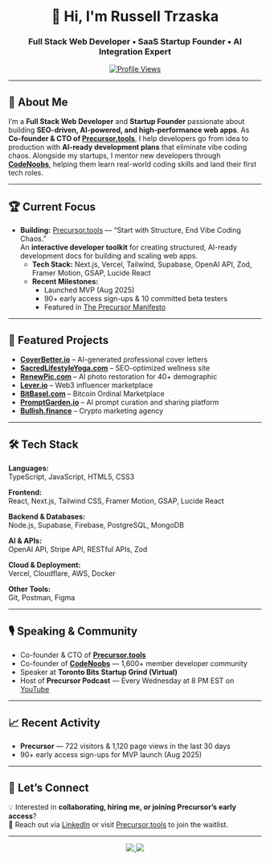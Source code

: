 <h1 align="center">👋 Hi, I'm Russell Trzaska</h1>
<h3 align="center">Full Stack Web Developer • SaaS Startup Founder • AI Integration Expert</h3>

<p align="center">
  <a href="https://www.precursor.tools" target="_blank">
    <img src="https://komarev.com/ghpvc/?username=hellowerld&label=Profile%20views&color=0e75b6&style=flat" alt="Profile Views" />
  </a>
</p>

---

## 🚀 About Me

I’m a **Full Stack Web Developer** and **Startup Founder** passionate about building **SEO-driven, AI-powered, and high-performance web apps**. As **Co-founder & CTO of [Precursor.tools](https://www.precursor.tools)**, I help developers go from idea to production with **AI-ready development plans** that eliminate vibe coding chaos. Alongside my startups, I mentor new developers through **[CodeNoobs](https://www.codenoobs.io)**, helping them learn real-world coding skills and land their first tech roles.

---

## 🏆 Current Focus

- **Building:** [Precursor.tools](https://www.precursor.tools) — “Start with Structure, End Vibe Coding Chaos.”  
  An **interactive developer toolkit** for creating structured, AI-ready development docs for building and scaling web apps.  
  - **Tech Stack:** Next.js, Vercel, Tailwind, Supabase, OpenAI API, Zod, Framer Motion, GSAP, Lucide React  
  - **Recent Milestones:**
    - Launched MVP (Aug 2025)  
    - 90+ early access sign-ups & 10 committed beta testers  
    - Featured in [The Precursor Manifesto](https://medium.com/@christopher.graves09/the-precursor-manifesto-why-context-architecture-beats-prompt-engineering-f10043e4a3f6)

---

## 💼 Featured Projects

- **[CoverBetter.io](https://www.coverbetter.io)** – AI-generated professional cover letters  
- **[SacredLifestyleYoga.com](https://www.sacredlifestyleyoga.com)** – SEO-optimized wellness site  
- **[RenewPic.com](https://www.renewpic.com)** – AI photo restoration for 40+ demographic  
- **[Lever.io](https://lever.io)** – Web3 influencer marketplace  
- **[BitBasel.com](https://bitbasel.com)** – Bitcoin Ordinal Marketplace  
- **[PromptGarden.io](https://promptgarden.io)** – AI prompt curation and sharing platform  
- **[Bullish.finance](https://bullish.finance)** – Crypto marketing agency

---

## 🛠️ Tech Stack

**Languages:**  
TypeScript, JavaScript, HTML5, CSS3  

**Frontend:**  
React, Next.js, Tailwind CSS, Framer Motion, GSAP, Lucide React  

**Backend & Databases:**  
Node.js, Supabase, Firebase, PostgreSQL, MongoDB  

**AI & APIs:**  
OpenAI API, Stripe API, RESTful APIs, Zod  

**Cloud & Deployment:**  
Vercel, Cloudflare, AWS, Docker  

**Other Tools:**  
Git, Postman, Figma

---

## 🎙 Speaking & Community

- Co-founder & CTO of **[Precursor.tools](https://www.precursor.tools)**  
- Co-founder of **[CodeNoobs](https://www.codenoobs.io)** — 1,600+ member developer community  
- Speaker at **Toronto Bits Startup Grind (Virtual)**  
- Host of **Precursor Podcast** — Every Wednesday at 8 PM EST on [YouTube](https://www.youtube.com/@precursor_tools)  

---

## 📈 Recent Activity

- **Precursor** — 722 visitors & 1,120 page views in the last 30 days  
- 90+ early access sign-ups for MVP launch (Aug 2025)  

---

## 🤝 Let’s Connect

💡 Interested in **collaborating, hiring me, or joining Precursor’s early access**?  
📩 Reach out via [LinkedIn](https://www.linkedin.com/in/russelltrzaska/) or visit [Precursor.tools](https://www.precursor.tools) to join the waitlist.

---

<p align="center">
  <a href="https://www.linkedin.com/in/russelltrzaska/">
    <img src="https://img.shields.io/badge/LinkedIn-Connect-blue?style=for-the-badge&logo=linkedin" />
  </a>
  <a href="https://www.precursor.tools/">
    <img src="https://img.shields.io/badge/Precursor-Join%20Early%20Access-orange?style=for-the-badge&logo=vercel" />
  </a>
</p>
